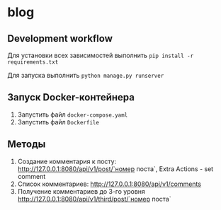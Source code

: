 # blog
 
## Development workflow
Для установки всех зависимостей выполнить `pip install -r requirements.txt`

Для запуска выполнить `python manage.py runserver`

## Запуск Docker-контейнера
1. Запустить файл `docker-compose.yaml`
2. Запустить файл `Dockerfile`

## Методы
1. Создание комментария к посту: http://127.0.0.1:8080/api/v1/post/`номер поста`, Extra Actions - set comment
2. Список комментариев: http://127.0.0.1:8080/api/v1/comments
3. Получение комментариев до 3-го уровня http://127.0.0.1:8080/api/v1/third/post/`номер поста`
